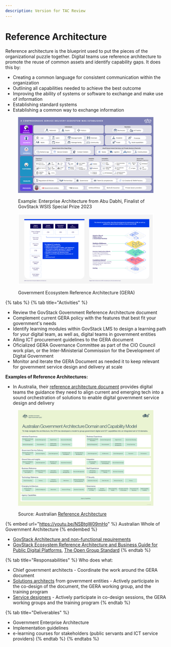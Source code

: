 ```yaml
---
description: Version for TAC Review
---
```


# Reference Architecture

Reference architecture is the blueprint used to put the pieces of the organizational puzzle together. Digital teams use reference architecture to promote the reuse of common assets and identify capability gaps. It does this by:&#x20;

* Creating a common language for consistent communication within the organization&#x20;
* Outlining all capabilities needed to achieve the best outcome&#x20;
* Improving the ability of systems or software to exchange and make use of information &#x20;
* Establishing standard systems&#x20;
* Establishing a common way to exchange information

<figure><img src="../.gitbook/assets/Screenshot 2023-03-31 125720.png" alt=""><figcaption><p>Example: Enterprise Architecture from Abu Dabhi, Finalist of GovStack WSIS Special Prize 2023</p></figcaption></figure>

<figure><img src="../.gitbook/assets/21.-GERA---Government-Enterprise-Reference-Architecture.jpg" alt=""><figcaption><p>Government Ecosystem Reference Architecture (GERA)</p></figcaption></figure>

{% tabs %}
{% tab title="Activities" %}
* Review the GovStack Government Reference Architecture document
* Complement current GERA policy with the features that best fit your government's needs
* Identify learning modules within GovStack LMS to design a learning path for your digital team, as well as, digital teams in government entities &#x20;
* Alling ICT procurement guidelines to the GERA document
* Oficialized GERA Governance Committee as part of the CIO Council work plan, or the Inter-Ministerial Commission for the Development of Digital Government&#x20;
* Monitor and iterate the GERA Document as needed it to keep relevant for government service design and delivery at scale&#x20;

**Examples of Reference Architectures:**

* In Australia, their [reference architecture document](https://www.architecture.dta.gov.au/sp\_aga2?id=aga2\_how\_to\_use) provides digital teams the guidance they need to align current and emerging tech into a sound orchestration of solutions to enable digital government service design and delivery

<figure><img src="../.gitbook/assets/20230118 - DCM visual for web - 18 Jan &#x27;23-1.jpg" alt=""><figcaption><p>Source: Australian <a href="https://www.architecture.dta.gov.au/sys_attachment.do?sys_id=280cffba1b3ced10b46264ab274bcb2c">Reference Architecture</a></p></figcaption></figure>

{% embed url="https://youtu.be/NSBtgW09mHo" %}
Australian Whole of Government Architecture &#x20;
{% endembed %}

* [GovStack Architecture and non-functional requirements](broken-reference)
* [GovStack Ecosystem Reference Architecture and Business Guide for Public Digital Platforms](https://docs.google.com/document/d/1Qa31kAy\_Kz9MsphXunS0UqRJpoQ2i8HV/edit?usp=sharing\&ouid=107531587157017296326\&rtpof=true\&sd=true),  [The Open Group Standard](https://www.opengroup.org/)
{% endtab %}

{% tab title="Responsabilities" %}
Who does what:

* Chief government architects - Coordinate the work around the GERA document&#x20;
* [Solutions architects](https://app.gitbook.com/o/pxmRWOPoaU8fUAbbcrus/s/4D3oEcPGpYoKnwkQmCzJ/\~/changes/389/govstack-implementation-playbook/sample-digital-team-composition/govstack-user-profiles-taxonomy#solution-architect) from government entities - Actively participate in the co-design of the document, the GERA working group, and the training program&#x20;
* [Service designers](http://127.0.0.1:5000/o/pxmRWOPoaU8fUAbbcrus/s/zdXe8NbIMZIv5sydPBf6/) - Actively participate in co-design sessions, the GERA working groups and the training program&#x20;
{% endtab %}

{% tab title="Deliverables" %}
* Government Enterprise Architecture
* Implementation guidelines
* e-learning courses for stakeholders (public servants and ICT service providers)
{% endtab %}
{% endtabs %}
